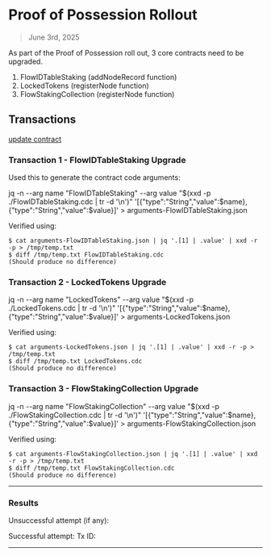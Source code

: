 # Proof of Possession Rollout

> June 3rd, 2025

As part of the Proof of Possession roll out, 3 core contracts need to be upgraded.
1. FlowIDTableStaking (addNodeRecord function)
2. LockedTokens (registerNode function)
3. FlowStakingCollection (registerNode function)

## Transactions

[update contract](../../../../transactions/update-contract)

### Transaction 1 - FlowIDTableStaking Upgrade

Used this to generate the contract code arguments:

jq -n --arg name "FlowIDTableStaking" --arg value "$(xxd -p ./FlowIDTableStaking.cdc  | tr -d '\n')" '[{"type":"String","value":$name},{"type":"String","value":$value}]' > arguments-FlowIDTableStaking.json

Verified using:
```
$ cat arguments-FlowIDTableStaking.json | jq '.[1] | .value' | xxd -r -p > /tmp/temp.txt
$ diff /tmp/temp.txt FlowIDTableStaking.cdc
(Should produce no difference)
```

### Transaction 2 - LockedTokens Upgrade

jq -n --arg name "LockedTokens" --arg value "$(xxd -p ./LockedTokens.cdc  | tr -d '\n')" '[{"type":"String","value":$name},{"type":"String","value":$value}]' > arguments-LockedTokens.json

Verified using:
```
$ cat arguments-LockedTokens.json | jq '.[1] | .value' | xxd -r -p > /tmp/temp.txt
$ diff /tmp/temp.txt LockedTokens.cdc
(Should produce no difference)
```

### Transaction 3 - FlowStakingCollection Upgrade

jq -n --arg name "FlowStakingCollection" --arg value "$(xxd -p ./FlowStakingCollection.cdc  | tr -d '\n')" '[{"type":"String","value":$name},{"type":"String","value":$value}]' > arguments-FlowStakingCollection.json

Verified using:
```
$ cat arguments-FlowStakingCollection.json | jq '.[1] | .value' | xxd -r -p > /tmp/temp.txt
$ diff /tmp/temp.txt FlowStakingCollection.cdc
(Should produce no difference)
```

___

### Results

Unsuccessful attempt (if any): 

Successful attempt: Tx ID:

___

